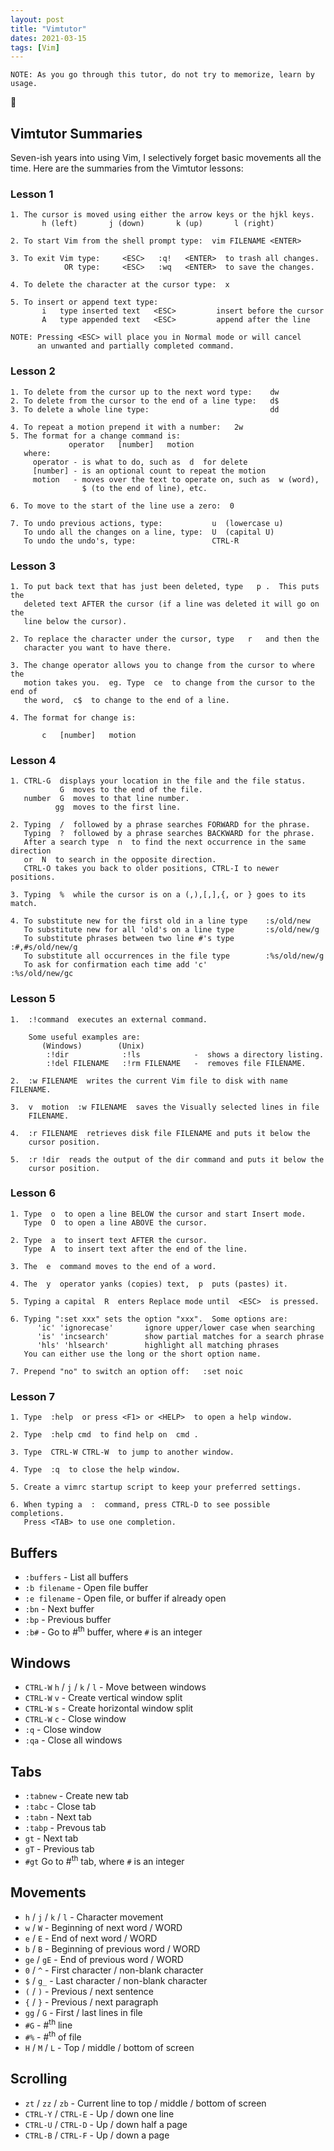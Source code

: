 ```yaml
---
layout: post
title: "Vimtutor"
dates: 2021-03-15
tags: [Vim]
---
```


```text
NOTE: As you go through this tutor, do not try to memorize, learn by usage.
```

👀

## Vimtutor Summaries

Seven-ish years into using Vim, I selectively forget basic movements all the
time. Here are the summaries from the Vimtutor lessons:

### Lesson 1

```text
1. The cursor is moved using either the arrow keys or the hjkl keys.
       h (left)       j (down)       k (up)       l (right)

2. To start Vim from the shell prompt type:  vim FILENAME <ENTER>

3. To exit Vim type:     <ESC>   :q!   <ENTER>  to trash all changes.
            OR type:     <ESC>   :wq   <ENTER>  to save the changes.

4. To delete the character at the cursor type:  x

5. To insert or append text type:
       i   type inserted text   <ESC>         insert before the cursor
       A   type appended text   <ESC>         append after the line

NOTE: Pressing <ESC> will place you in Normal mode or will cancel
      an unwanted and partially completed command.
```

### Lesson 2

```text
1. To delete from the cursor up to the next word type:    dw
2. To delete from the cursor to the end of a line type:   d$
3. To delete a whole line type:                           dd

4. To repeat a motion prepend it with a number:   2w
5. The format for a change command is:
             operator   [number]   motion
   where:
     operator - is what to do, such as  d  for delete
     [number] - is an optional count to repeat the motion
     motion   - moves over the text to operate on, such as  w (word),
                $ (to the end of line), etc.

6. To move to the start of the line use a zero:  0

7. To undo previous actions, type:           u  (lowercase u)
   To undo all the changes on a line, type:  U  (capital U)
   To undo the undo's, type:                 CTRL-R
```

### Lesson 3

```text
1. To put back text that has just been deleted, type   p .  This puts the
   deleted text AFTER the cursor (if a line was deleted it will go on the
   line below the cursor).

2. To replace the character under the cursor, type   r   and then the
   character you want to have there.

3. The change operator allows you to change from the cursor to where the
   motion takes you.  eg. Type  ce  to change from the cursor to the end of
   the word,  c$  to change to the end of a line.

4. The format for change is:

       c   [number]   motion
```

### Lesson 4

```text
1. CTRL-G  displays your location in the file and the file status.
           G  moves to the end of the file.
   number  G  moves to that line number.
          gg  moves to the first line.

2. Typing  /  followed by a phrase searches FORWARD for the phrase.
   Typing  ?  followed by a phrase searches BACKWARD for the phrase.
   After a search type  n  to find the next occurrence in the same direction
   or  N  to search in the opposite direction.
   CTRL-O takes you back to older positions, CTRL-I to newer positions.

3. Typing  %  while the cursor is on a (,),[,],{, or } goes to its match.

4. To substitute new for the first old in a line type    :s/old/new
   To substitute new for all 'old's on a line type       :s/old/new/g
   To substitute phrases between two line #'s type       :#,#s/old/new/g
   To substitute all occurrences in the file type        :%s/old/new/g
   To ask for confirmation each time add 'c'             :%s/old/new/gc
```

### Lesson 5

```text
1.  :!command  executes an external command.

    Some useful examples are:
       (Windows)        (Unix)
        :!dir            :!ls            -  shows a directory listing.
        :!del FILENAME   :!rm FILENAME   -  removes file FILENAME.

2.  :w FILENAME  writes the current Vim file to disk with name FILENAME.

3.  v  motion  :w FILENAME  saves the Visually selected lines in file
    FILENAME.

4.  :r FILENAME  retrieves disk file FILENAME and puts it below the
    cursor position.

5.  :r !dir  reads the output of the dir command and puts it below the
    cursor position.
```

### Lesson 6

```text
1. Type  o  to open a line BELOW the cursor and start Insert mode.
   Type  O  to open a line ABOVE the cursor.

2. Type  a  to insert text AFTER the cursor.
   Type  A  to insert text after the end of the line.

3. The  e  command moves to the end of a word.

4. The  y  operator yanks (copies) text,  p  puts (pastes) it.

5. Typing a capital  R  enters Replace mode until  <ESC>  is pressed.

6. Typing ":set xxx" sets the option "xxx".  Some options are:
      'ic' 'ignorecase'       ignore upper/lower case when searching
      'is' 'incsearch'        show partial matches for a search phrase
      'hls' 'hlsearch'        highlight all matching phrases
   You can either use the long or the short option name.

7. Prepend "no" to switch an option off:   :set noic
```

### Lesson 7

```text
1. Type  :help  or press <F1> or <HELP>  to open a help window.

2. Type  :help cmd  to find help on  cmd .

3. Type  CTRL-W CTRL-W  to jump to another window.

4. Type  :q  to close the help window.

5. Create a vimrc startup script to keep your preferred settings.

6. When typing a  :  command, press CTRL-D to see possible completions.
   Press <TAB> to use one completion.
```

## Buffers

- `:buffers` - List all buffers
- `:b filename` - Open file buffer
- `:e filename` - Open file, or buffer if already open
- `:bn` - Next buffer
- `:bp` - Previous buffer
- `:b#` - Go to #<sup>th</sup> buffer, where `#` is an integer

## Windows

- `CTRL-W` `h` / `j` / `k` / `l` - Move between windows
- `CTRL-W` `v` - Create vertical window split
- `CTRL-W` `s` - Create horizontal window split
- `CTRL-W` `c` - Close window
- `:q` - Close window
- `:qa` - Close all windows

## Tabs

- `:tabnew` - Create new tab
- `:tabc` - Close tab
- `:tabn` - Next tab
- `:tabp` - Prevous tab
- `gt` - Next tab
- `gT` - Previous tab
- `#gt` Go to #<sup>th</sup> tab, where `#` is an integer

## Movements

- `h` / `j` / `k` / `l` - Character movement
- `w` / `W` - Beginning of next word / WORD
- `e` / `E` - End of next word / WORD
- `b` / `B` - Beginning of previous word / WORD
- `ge` / `gE` - End of previous word / WORD
- `0` / `^` - First character / non-blank character
- `$` / `g_` - Last character / non-blank character
- `(` / `)` - Previous / next sentence
- `{` / `}` - Previous / next paragraph
- `gg` / `G` - First / last lines in file
- `#G` - #<sup>th</sup> line
- `#%` - #<sup>th</sup> of file
- `H` / `M` / `L` - Top / middle / bottom of screen

## Scrolling

- `zt` / `zz` / `zb` - Current line to top / middle / bottom of screen
- `CTRL-Y` / `CTRL-E` - Up / down one line
- `CTRL-U` / `CTRL-D` - Up / down half a page
- `CTRL-B` / `CTRL-F` - Up / down a page

